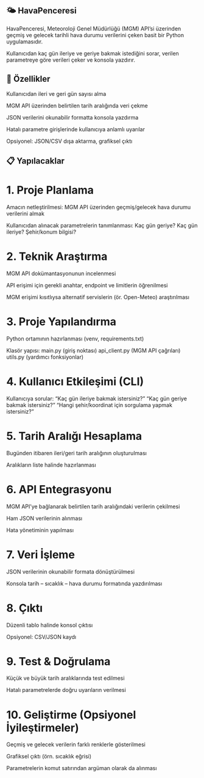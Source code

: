 ## 🌤️ HavaPenceresi

HavaPenceresi, Meteoroloji Genel Müdürlüğü (MGM) API’si üzerinden geçmiş ve gelecek tarihli hava durumu verilerini çeken basit bir Python uygulamasıdır.

Kullanıcıdan kaç gün ileriye ve geriye bakmak istediğini sorar, verilen parametreye göre verileri çeker ve konsola yazdırır.

## 🚀 Özellikler

Kullanıcıdan ileri ve geri gün sayısı alma

MGM API üzerinden belirtilen tarih aralığında veri çekme

JSON verilerini okunabilir formatta konsola yazdırma

Hatalı parametre girişlerinde kullanıcıya anlamlı uyarılar

Opsiyonel: JSON/CSV dışa aktarma, grafiksel çıktı

## 📋 Yapılacaklar

# 1. Proje Planlama

Amacın netleştirilmesi: MGM API üzerinden geçmiş/gelecek hava durumu verilerini almak

Kullanıcıdan alınacak parametrelerin tanımlanması:
    Kaç gün geriye?
    Kaç gün ileriye?
    Şehir/konum bilgisi?

# 2. Teknik Araştırma

MGM API dokümantasyonunun incelenmesi

API erişimi için gerekli anahtar, endpoint ve limitlerin öğrenilmesi

MGM erişimi kısıtlıysa alternatif servislerin (ör. Open-Meteo) araştırılması

# 3. Proje Yapılandırma

Python ortamının hazırlanması (venv, requirements.txt)

Klasör yapısı:
    main.py (giriş noktası)
    api_client.py (MGM API çağrıları)
    utils.py (yardımcı fonksiyonlar)

# 4. Kullanıcı Etkileşimi (CLI)

Kullanıcıya sorular:
    “Kaç gün ileriye bakmak istersiniz?”
    “Kaç gün geriye bakmak istersiniz?”
    “Hangi şehir/koordinat için sorgulama yapmak istersiniz?”

# 5. Tarih Aralığı Hesaplama

Bugünden itibaren ileri/geri tarih aralığının oluşturulması

Aralıkların liste halinde hazırlanması

# 6. API Entegrasyonu

MGM API’ye bağlanarak belirtilen tarih aralığındaki verilerin çekilmesi

Ham JSON verilerinin alınması

Hata yönetiminin yapılması

# 7. Veri İşleme

JSON verilerinin okunabilir formata dönüştürülmesi

Konsola tarih – sıcaklık – hava durumu formatında yazdırılması

# 8. Çıktı

Düzenli tablo halinde konsol çıktısı

Opsiyonel: CSV/JSON kaydı

# 9. Test & Doğrulama

Küçük ve büyük tarih aralıklarında test edilmesi

Hatalı parametrelerde doğru uyarıların verilmesi

# 10. Geliştirme (Opsiyonel İyileştirmeler)

Geçmiş ve gelecek verilerin farklı renklerle gösterilmesi

Grafiksel çıktı (örn. sıcaklık eğrisi)

Parametrelerin komut satırından argüman olarak da alınması
